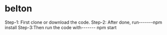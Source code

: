 # belton

Step-1: First clone or download the code.
Step-2: After done, run-------npm install
Step-3:Then run the code with------- npm start
